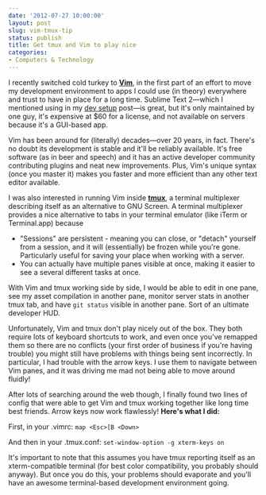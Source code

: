 ```yaml
---
date: '2012-07-27 10:00:00'
layout: post
slug: vim-tmux-tip
status: publish
title: Get tmux and Vim to play nice
categories:
- Computers & Technology
---
```


I recently switched cold turkey to **[Vim](http://www.vim.org/)**, in the first part of an effort to move my development environment to apps I could use (in theory) everywhere and trust to have in place for a long time. Sublime Text 2&mdash;which I mentioned using in my [dev setup](http://www.chrisvanpatten.com/blog/2012/06/dev-setup/) post&mdash;is great, but it's only maintained by one guy, it's expensive at $60 for a license, and not available on servers because it's a GUI-based app.

Vim has been around for (literally) decades&mdash;over 20 years, in fact. There's no doubt its development is stable and it'll be reliably available. It's free software (as in beer and speech) and it has an active developer community contributing plugins and neat new improvements. Plus, Vim's unique syntax (once you master it) makes you faster and more efficient than any other text editor available.

I was also interested in running Vim inside **[tmux](http://tmux.sourceforge.net/)**, a terminal multiplexer describing itself as an alternative to GNU Screen. A terminal multiplexer provides a nice alternative to tabs in your terminal emulator (like iTerm or Terminal.app) because

*   "Sessions" are persistent - meaning you can close, or "detach" yourself from a session, and it will (essentially) be frozen while you're gone. Particularly useful for saving your place when working with a server.
*   You can actually have multiple panes visible at once, making it easier to see a several different tasks at once.

With Vim and tmux working side by side, I would be able to edit in one pane, see my asset compilation in another pane, monitor server stats in another tmux tab, and have `git status` visible in another pane. Sort of an ultimate developer HUD.

Unfortunately, Vim and tmux don't play nicely out of the box. They both require lots of keyboard shortcuts to work, and even once you've remapped them so there are no conflicts (your first order of business if you're having trouble) you might still have problems with things being sent incorrectly. In particular, I had trouble with the arrow keys. I use them to navigate between Vim panes, and it was driving me mad not being able to move around fluidly!

After lots of searching around the web though, I finally found two lines of config that were able to get Vim and tmux working together like long time best friends. Arrow keys now work flawlessly! **Here's what I did:**

First, in your .vimrc:
`map <Esc>[B <Down> `

And then in your .tmux.conf:
`set-window-option -g xterm-keys on`

It's important to note that this assumes you have tmux reporting itself as an xterm-compatible terminal (for best color compatibility, you probably should anyway). But once you do this, your problems should evaporate and you'll have an awesome terminal-based development environment going.
